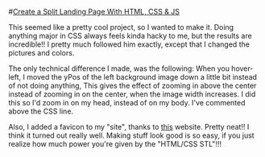 #[Create a Split Landing Page With HTML, CSS & JS](https://www.youtube.com/watch?v=oRmQN244Ir0)

This seemed like a pretty cool project, so I wanted to make it. Doing anything
major in CSS always feels kinda hacky to me, but the results are incredible!!
I pretty much followed him exactly, except that I changed the pictures and
colors.

The only technical difference I made, was the following: When you hover-left,
I moved the yPos of the left background image down a little bit instead of not
doing anything, This gives the effect of zooming in above the center instead
of zooming in on the center, when the image width increases. I did this so I'd
zoom in on my head, instead of on my body. I've commented above the CSS line.

Also, I added a favicon to my "site", thanks to [this](http://www.dwuser.com/education/content/quick-tip-adding-a-favicon-to-your-website/) website. Pretty
neat!! I think it turned out really well. Making stuff look good is so easy,
if you just realize how much power you're given by the "HTML/CSS STL"!!!